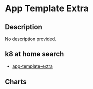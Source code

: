 # App Template Extra

## Description

No description provided.

## k8 at home search

- [app-template-extra](https://nanne.dev/k8s-at-home-search/#/app-template-extra)

## Charts


